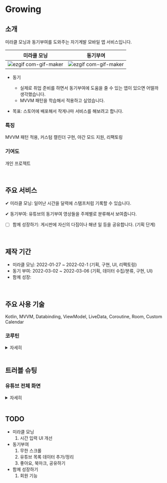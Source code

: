 # Growing
## 소개
미라클 모닝과 동기부여를 도와주는 자기계발 모바일 앱 서비스입니다.

|미라클 모닝|동기부여|
|:----:|:----:|
|![ezgif com-gif-maker](https://user-images.githubusercontent.com/48471292/155334149-59761a9a-a257-49fb-b920-bc877dc51848.gif)|![ezgif com-gif-maker](https://user-images.githubusercontent.com/48471292/156901563-84ea5feb-bc19-4aff-bc32-c3381f4fa697.gif)|

- 동기
  - 실제로 취업 준비를 하면서 동기부여에 도움을 줄 수 있는 앱이 있으면 어떨까 생각했습니다.
  - MVVM 패턴을 학습해서 적용하고 싶었습니다.


- 목표: 스토어에 배포해서 작게나마 서비스를 해보려고 합니다.

### 특징
MVVM 패턴 적용, 커스텀 캘린더 구현, 야간 모드 지원, 리팩토링

### 기여도
개인 프로젝트

<br>

## 주요 서비스
✔ 미라클 모닝: 일어난 시간을 달력에 스탬프처럼 기록할 수 있습니다.

✔ 동기부여: 유튜브의 동기부여 영상들을 주제별로 분류해서 보여줍니다.
- [ ] 함께 성장하기: 게시판에 자신의 다짐이나 해낸 일 등을 공유합니다. (기획 단계)

<br>

## 제작 기간
- 미라클 모닝: 2022-01-27 ~ 2022-02-1 (기획, 구현, UI, 리팩토링)
- 동기 부여: 2022-03-02 ~ 2022-03-06 (기획, 데이터 수집/분류, 구현, UI)
- 함께 성장:

<br>

## 주요 사용 기술
Kotlin, MVVM, Databinding, ViewModel, LiveData, Coroutine, Room, Custom Calendar


### 코루틴
<details>
    <summary>자세히</summary>

[CalendarViewModel.kt](app/src/main/java/com/eryuksa/growing/miracle_morning/calendar/CalendarViewModel.kt)  - 캘린더를 보여주는 프래그먼트의 뷰모델

#### 1. 날짜 리사이클러뷰에서 사용할 스탬프 정보를 리포지토리에서 가져옵니다.

```kotlin
init {
  setUpMiracleDateList()
}

private fun setUpMiracleDateList() {
    // ...

    // 일어난 시간을 담고 있는 스탬프 객체들을 Room에서 가져온다
    viewModelScope.launch {
        loadStamps()
        _isStampLoaded.value = true // 스탬프 로딩 완료
    }
}
```
- suspend 함수를 사용해서 스탬프 로딩을 끝마쳤을 때 데이터를 갱신합니다.

<br>

#### 2. month에 맞는 스탬프를 가져옵니다. (첫 주와 마지막 주에 보여줄 이전 달과 다음 달 정보를 함께 가져옵니다)

```kotlin
private suspend fun loadStamps() {
        // ...

        // 코루틴스코프로 하위 코루틴이 모두 끝나야 suspend 함수가 종료되도록 함
        coroutineScope {
            launch { loadPrevMonthTailStamps(prevStartDay, prevEndDay) }
            launch { loadCurrentMonthStamps() }
            launch { loadNextMonthHeadStamps(nextEndDay) }
        }
    }
```
- coroutineScope를 사용해서 하위 코루틴들이 데이터 로딩을 모두 마치면 suspend 함수를 종료시킵니다.

<br>

#### 3. 스탬프를 가져와서 해당 위치의 리스트에 일어난 시간을 설정합니다.
```kotlin
private suspend fun loadCurrentMonthStamps() {
    val stamps = calendarRepository.getMonthStamps(currentDateTime.millis)

    stamps.forEach { stamp ->
        val pos = baseCalendar.prevMonthTailOffset + stamp.dayOfMonth - 1
        miracleDateList[pos].wakeUpMinutes.value = stamp.wakeUpMinutes
    }
}
```
[CalendarRepository.kt](app/src/main/java/com/eryuksa/growing/miracle_morning/calendar/data/CalendarRepository.kt)
```kotlin
private val coroutineScope: CoroutineScope = CoroutineScope(Dispatchers.IO)

suspend fun getMonthStamps(monthMillis: Long): List<MiracleStamp> {
    return  withContext(coroutineScope.coroutineContext) {
        return@withContext calendarDao.getMonthStamps(monthMillis)
    }
}
```
- withContext를 사용해서 IO로 컨텍스트를 변경하고 작업 결과를 반환합니다. 

</details>

<br>

## 트러블 슈팅

### 유튜브 전체 화면
<details>
<summary>자세히</summary>

- 문제 상황  
  전체 화면 모드에서 회전되었던 화면 방향이 전체 화면을 해제했을 때 되돌아오지 않음
- 해결 방법  
  - YouTubePlayer에 있는 fullScreenListener를 추가해서 전체 화면 여부에 따라 Activity.requestedOrientation을 변경  
  ```kotlin
  player.setOnFullscreenListener {
      requestedOrientation = if (it) {
          ActivityInfo.SCREEN_ORIENTATION_LOCKED
      } else {
            ActivityInfo.SCREEN_ORIENTATION_USER
    }

    isPlayerFullScreen = it
  }
  ```
  - isPlayerFullScreen: Boolean 변수를 선언해서 백버튼을 클릭했을 때 전체 화면 모드를 해제하고 화면 방향을 유저가 설정한 방향으로 세팅  
   ```kotlin
   override fun onBackPressed() {
        if (isPlayerFullScreen && youtubePlayer != null) {
            requestedOrientation = ActivityInfo.SCREEN_ORIENTATION_USER
            youtubePlayer!!.setFullscreen(false)
        } else{
            super.onBackPressed()
        }
    }
   ```
</details>

<br>

## TODO
- 미라클 모닝
  1. 시간 입력 UI 개선
- 동기부여
  1. 무한 스크롤
  2. 유튜브 목록 데이터 추가/정리
  3. 좋아요, 북마크, 공유하기  
- 함께 성장하기
  1. 회원 기능